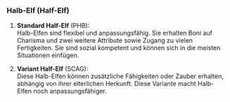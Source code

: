 
### **Halb-Elf (Half-Elf)**

1. **Standard Half-Elf** (PHB):  
   Halb-Elfen sind flexibel und anpassungsfähig. Sie erhalten Boni auf Charisma und zwei weitere Attribute sowie Zugang zu vielen Fertigkeiten. Sie sind sozial kompetent und können sich in die meisten Situationen einfügen.
      
2. **Variant Half-Elf** (SCAG):  
   Diese Halb-Elfen können zusätzliche Fähigkeiten oder Zauber erhalten, abhängig von ihrer elterlichen Herkunft. Diese Variante macht Halb-Elfen noch anpassungsfähiger.